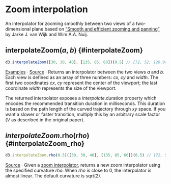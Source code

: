 # Zoom interpolation

An interpolator for zooming smoothly between two views of a two-dimensional plane based on [“Smooth and efficient zooming and panning”](http://www.win.tue.nl/~vanwijk/zoompan.pdf) by Jarke J. van Wijk and Wim A.A. Nuij.

## interpolateZoom(*a*, *b*) {#interpolateZoom}

```js
d3.interpolateZoom([30, 30, 40], [135, 85, 60])(0.5) // [72, 52, 126.04761005270991]
```

[Examples](https://observablehq.com/@d3/d3-interpolatezoom) · [Source](https://github.com/d3/d3-interpolate/blob/main/src/zoom.js) · Returns an interpolator between the two views *a* and *b*. Each view is defined as an array of three numbers: *cx*, *cy* and *width*. The first two coordinates *cx*, *cy* represent the center of the viewport; the last coordinate *width* represents the size of the viewport.

The returned interpolator exposes a *interpolate*.duration property which encodes the recommended transition duration in milliseconds. This duration is based on the path length of the curved trajectory through *xy* space. If you want a slower or faster transition, multiply this by an arbitrary scale factor (<i>V</i> as described in the original paper).

## *interpolateZoom*.rho(*rho*) {#interpolateZoom_rho}

```js
d3.interpolateZoom.rho(0.5)([30, 30, 40], [135, 85, 60])(0.5) // [72, 52, 51.09549882328188]
```

[Source](https://github.com/d3/d3-interpolate/blob/main/src/zoom.js) · Given a [zoom interpolator](#interpolateZoom), returns a new zoom interpolator using the specified curvature *rho*. When *rho* is close to 0, the interpolator is almost linear. The default curvature is sqrt(2).
